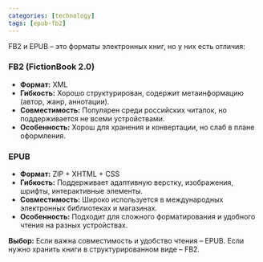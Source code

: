 ```yaml
---
categories: [technology]
tags: [epub-fb2]
---
```


FB2 и EPUB – это форматы электронных книг, но у них есть отличия:  

### **FB2 (FictionBook 2.0)**  
- **Формат:** XML  
- **Гибкость:** Хорошо структурирован, содержит метаинформацию (автор, жанр, аннотации).  
- **Совместимость:** Популярен среди российских читалок, но поддерживается не всеми устройствами.  
- **Особенность:** Хорош для хранения и конвертации, но слаб в плане оформления.  

### **EPUB**  
- **Формат:** ZIP + XHTML + CSS  
- **Гибкость:** Поддерживает адаптивную верстку, изображения, шрифты, интерактивные элементы.  
- **Совместимость:** Широко используется в международных электронных библиотеках и магазинах.  
- **Особенность:** Подходит для сложного форматирования и удобного чтения на разных устройствах.  

**Выбор:** Если важна совместимость и удобство чтения – EPUB. Если нужно хранить книги в структурированном виде – FB2.
